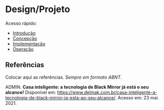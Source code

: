 # Design/Projeto

Acesso rápido:
  - [Introdução](./README.md)
  - [Concepção](./concepcao.md)
  - [Implementação](./implementacao.md)
  - [Operação](./operacao.md)

## Referências

Colocar aqui as referências. _Sempre em formato ABNT_.

ADMIN. **Casa inteligente: a tecnologia de Black Mirror já está o seu alcance!** Disponível em: <https://www.delmak.com.br/casa-inteligente-a-tecnologia-de-black-mirror-ja-esta-ao-seu-alcance/>. Acesso em: 23 mai. 2021.

